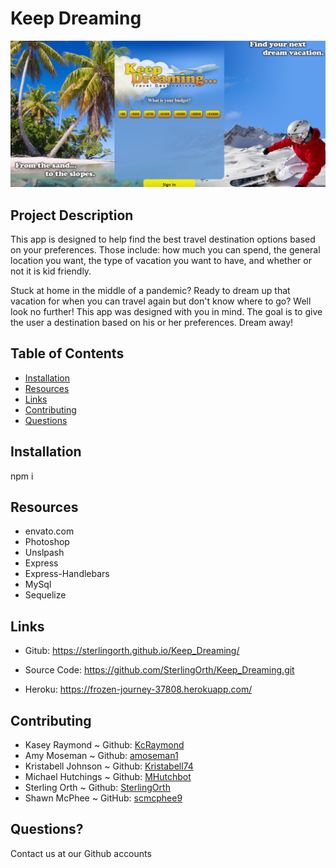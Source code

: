 # Keep Dreaming


<img src = "/public/assets/Screenshot.png" alt="Keep Dreaming Screenshot">


## Project Description

This app is designed to help find the best travel destination options based on your preferences. Those include: how much you can spend, the general location you want, the type of vacation you want to have, and whether or not it is kid friendly.

Stuck at home in the middle of a pandemic? Ready to dream up that vacation for when you can travel again but don't know where to go? Well look no further! This app was designed with you in mind. The goal is to give the user a destination based on his or her preferences. Dream away!

## Table of Contents

- [Installation](#installation)
- [Resources](#resources)
- [Links](#links)
- [Contributing](#contributing)
- [Questions](#questions)

## Installation

npm i

## Resources

- envato.com
- Photoshop
- Unslpash
- Express
- Express-Handlebars
- MySql
- Sequelize

## Links

- Gitub: https://sterlingorth.github.io/Keep_Dreaming/

- Source Code: https://github.com/SterlingOrth/Keep_Dreaming.git

- Heroku: https://frozen-journey-37808.herokuapp.com/

## Contributing

- Kasey Raymond ~ Github: [KcRaymond](https://github.com/kcraymond)
- Amy Moseman ~ Github: [amoseman1](https://github.com/amoseman1)
- Kristabell Johnson ~ Github: [Kristabell74](https://github.com/kristabell74)
- Michael Hutchings ~ Github: [MHutchbot](https://github.com/mhutchbot)
- Sterling Orth ~ Github: [SterlingOrth](https://github.com/sterlingorth)
- Shawn McPhee ~ GitHub: [scmcphee9](https://github.com/scmcphee9)

## Questions?

Contact us at our Github accounts
